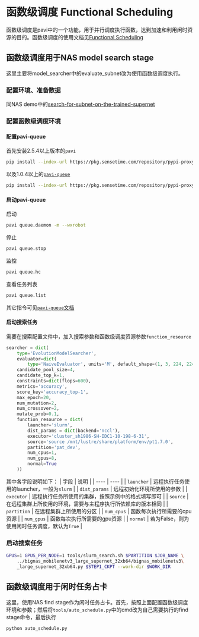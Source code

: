 # 函数级调度 Functional Scheduling
函数级调度是pavi中的一个功能，用于并行调度执行函数，达到加速和利用闲时资源的目的。函数级调度的使用文档见[Functional Scheduling](http://al-sdkdoc.test.parrots.sensetime.com/func_scheduling.html)

## 函数级调度用于NAS model search stage
这里主要将model_searcher中的evaluate_subnet改为使用函数级调度执行。

### 配置环境、准备数据
同NAS demo中的[search-for-subnet-on-the-trained-supernet](https://gitlab.sz.sensetime.com/parrotsDL-sz/gml#step2-search-for-subnet-on-the-trained-supernet)

### 配置函数级调度环境
#### 配置pavi-queue
首先安装2.5.4以上版本的`pavi`
```bash
pip install --index-url https://pkg.sensetime.com/repository/pypi-proxy/simple/ --extra-index-url http://pavi.parrots.sensetime.com/pypi/simple/ --trusted-host pavi.parrots.sensetime.com -U --user pavi
```
以及1.0.4以上的[`pavi-queue`](http://al-sdkdoc.test.parrots.sensetime.com/queue.html)
```bash
pip install --index-url https://pkg.sensetime.com/repository/pypi-proxy/simple/ --extra-index-url http://pavi.parrots.sensetime.com/pypi/simple/ --trusted-host pavi.parrots.sensetime.com -U --user pavi-queue
```
#### 启动pavi-queue
启动
```bash
pavi queue.daemon -m --wxrobot
```
停止
```bash
pavi queue.stop
```
监控
```bash
pavi queue.hc
```
查看任务列表
```bash
pavi queue.list
```
其它指令可见[`pavi-queue`文档](http://al-sdkdoc.test.parrots.sensetime.com/queue.html)

#### 启动搜索任务
需要在搜索配置文件中，加入搜索参数和函数级调度资源参数`function_resource`
```python
searcher = dict(
    type='EvolutionModelSearcher',
    evaluator=dict(
        type='NaiveEvaluator', units='M', default_shape=(1, 3, 224, 224)),
    candidate_pool_size=4,
    candidate_top_k=1,
    constraints=dict(flops=600),
    metrics='accuracy',
    score_key='accuracy_top-1',
    max_epoch=20,
    num_mutation=2,
    num_crossover=2,
    mutate_prob=0.1,
    function_resource = dict(
        launcher='slurm',
        dist_params = dict(backend='nccl'),
        executor='cluster_sh1986-SH-IDC1-10-198-6-31',
        source='source /mnt/lustre/share/platform/env/pt1.7.0',
        partition='pat_dev',
        num_cpus=1,
        num_gpus=8,
        normal=True
    ))
```
其中各字段说明如下：
| 字段 | 说明 |
| ---- | ---- |
| `launcher` | 远程执行任务使用的launcher，一般为`slurm` |
| `dist_params` | 远程初始化环境所使用的参数 |
| `executor` | 远程执行任务所使用的集群，按照示例中的格式填写即可 |
| `source` | 在远程集群上所使用的环境，需要与主程序执行所依赖库的版本相同 |
| `partition` | 在远程集群上所使用的分区 |
| `num_cpus` | 函数每次执行所需要的cpu资源 |
| `num_gpus` | 函数每次执行所需要的gpu资源 |
| `normal` | 若为False，则为使用闲时任务调度，默认为`True` |

### 启动搜索任务
```bash
GPUS=1 GPUS_PER_NODE=1 tools/slurm_search.sh $PARTITION $JOB_NAME \
    ../bignas_mobilenetv3_large_supernet_32xb64/bignas_mobilenetv3\
    _large_supernet_32xb64.py $STEP1_CKPT --work-dir $WORK_DIR
```

## 函数级调度用于闲时任务占卡
这里，使用NAS find stage作为闲时任务占卡。首先，按照上面配置函数级调度环境和参数；然后将`tools/auto_schedule.py`中的cmd改为自己需要执行的find stage命令，最后执行
```bash
python auto_schedule.py
```
